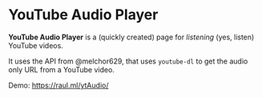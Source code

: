 # YouTube Audio Player

**YouTube Audio Player** is a (quickly created) page for *listening* (yes, listen) YouTube videos.

It uses the API from @melchor629, that uses `youtube-dl` to get the audio only URL from a YouTube video.

Demo: https://raul.ml/ytAudio/